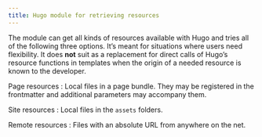 ```yaml
---
title: Hugo module for retrieving resources
---
```


The module can get all kinds of resources available with Hugo and tries all of the following three options. It’s meant for situations where users need flexibility. It
does **not** suit as a replacement for direct calls of Hugo’s resource functions in templates when the origin of a needed resource is known to the developer.

Page resources
: Local files in a page bundle. They may be registered in the frontmatter and additional parameters may accompany them.

Site resources
: Local files in the `assets` folders.

Remote resources
: Files with an absolute URL from anywhere on the net.

